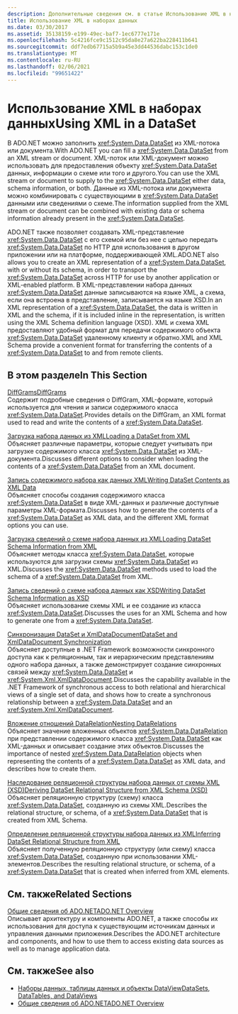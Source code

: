 ```yaml
---
description: Дополнительные сведения см. в статье Использование XML в наборе данных.
title: Использование XML в наборах данных
ms.date: 03/30/2017
ms.assetid: 35138159-e199-49ec-baf7-1ec6777e171e
ms.openlocfilehash: 5c4216fce9c1512c95da8e27a622ba228411b641
ms.sourcegitcommit: ddf7edb67715a5b9a45e3dd44536dabc153c1de0
ms.translationtype: MT
ms.contentlocale: ru-RU
ms.lasthandoff: 02/06/2021
ms.locfileid: "99651422"
---
```

# <a name="using-xml-in-a-dataset"></a><span data-ttu-id="8ef36-103">Использование XML в наборах данных</span><span class="sxs-lookup"><span data-stu-id="8ef36-103">Using XML in a DataSet</span></span>

<span data-ttu-id="8ef36-104">В ADO.NET можно заполнить <xref:System.Data.DataSet> из XML-потока или документа.</span><span class="sxs-lookup"><span data-stu-id="8ef36-104">With ADO.NET you can fill a <xref:System.Data.DataSet> from an XML stream or document.</span></span> <span data-ttu-id="8ef36-105">XML-поток или XML-документ можно использовать для предоставления объекту <xref:System.Data.DataSet> данных, информации о схеме или того и другого.</span><span class="sxs-lookup"><span data-stu-id="8ef36-105">You can use the XML stream or document to supply to the <xref:System.Data.DataSet> either data, schema information, or both.</span></span> <span data-ttu-id="8ef36-106">Данные из XML-потока или документа можно комбинировать с существующими в <xref:System.Data.DataSet> данными или сведениями о схеме.</span><span class="sxs-lookup"><span data-stu-id="8ef36-106">The information supplied from the XML stream or document can be combined with existing data or schema information already present in the <xref:System.Data.DataSet>.</span></span>  
  
 <span data-ttu-id="8ef36-107">ADO.NET также позволяет создавать XML-представление <xref:System.Data.DataSet> с его схемой или без нее с целью передать <xref:System.Data.DataSet> по HTTP для использования в другом приложении или на платформе, поддерживающей XML.</span><span class="sxs-lookup"><span data-stu-id="8ef36-107">ADO.NET also allows you to create an XML representation of a <xref:System.Data.DataSet>, with or without its schema, in order to transport the <xref:System.Data.DataSet> across HTTP for use by another application or XML-enabled platform.</span></span> <span data-ttu-id="8ef36-108">В XML-представлении набора данных <xref:System.Data.DataSet> данные записываются на языке XML, а схема, если она встроена в представление, записывается на языке XSD.</span><span class="sxs-lookup"><span data-stu-id="8ef36-108">In an XML representation of a <xref:System.Data.DataSet>, the data is written in XML and the schema, if it is included inline in the representation, is written using the XML Schema definition language (XSD).</span></span> <span data-ttu-id="8ef36-109">XML и схема XML предоставляют удобный формат для передачи содержимого объекта <xref:System.Data.DataSet> удаленному клиенту и обратно.</span><span class="sxs-lookup"><span data-stu-id="8ef36-109">XML and XML Schema provide a convenient format for transferring the contents of a <xref:System.Data.DataSet> to and from remote clients.</span></span>  
  
## <a name="in-this-section"></a><span data-ttu-id="8ef36-110">В этом разделе</span><span class="sxs-lookup"><span data-stu-id="8ef36-110">In This Section</span></span>  

 [<span data-ttu-id="8ef36-111">DiffGrams</span><span class="sxs-lookup"><span data-stu-id="8ef36-111">DiffGrams</span></span>](diffgrams.md)  
 <span data-ttu-id="8ef36-112">Содержит подробные сведения о DiffGram, XML-формате, который используется для чтения и записи содержимого класса <xref:System.Data.DataSet>.</span><span class="sxs-lookup"><span data-stu-id="8ef36-112">Provides details on the DiffGram, an XML format used to read and write the contents of a <xref:System.Data.DataSet>.</span></span>  
  
 [<span data-ttu-id="8ef36-113">Загрузка набора данных из XML</span><span class="sxs-lookup"><span data-stu-id="8ef36-113">Loading a DataSet from XML</span></span>](loading-a-dataset-from-xml.md)  
 <span data-ttu-id="8ef36-114">Объясняет различные параметры, которые следует учитывать при загрузке содержимого класса <xref:System.Data.DataSet> из XML-документа.</span><span class="sxs-lookup"><span data-stu-id="8ef36-114">Discusses different options to consider when loading the contents of a <xref:System.Data.DataSet> from an XML document.</span></span>  
  
 [<span data-ttu-id="8ef36-115">Запись содержимого набора как данных XML</span><span class="sxs-lookup"><span data-stu-id="8ef36-115">Writing DataSet Contents as XML Data</span></span>](writing-dataset-contents-as-xml-data.md)  
 <span data-ttu-id="8ef36-116">Объясняет способы создания содержимого класса <xref:System.Data.DataSet> в виде XML-данных и различные доступные параметры XML-формата.</span><span class="sxs-lookup"><span data-stu-id="8ef36-116">Discusses how to generate the contents of a <xref:System.Data.DataSet> as XML data, and the different XML format options you can use.</span></span>  
  
 [<span data-ttu-id="8ef36-117">Загрузка сведений о схеме набора данных из XML</span><span class="sxs-lookup"><span data-stu-id="8ef36-117">Loading DataSet Schema Information from XML</span></span>](loading-dataset-schema-information-from-xml.md)  
 <span data-ttu-id="8ef36-118">Объясняет методы класса <xref:System.Data.DataSet>, которые используются для загрузки схемы <xref:System.Data.DataSet> из XML.</span><span class="sxs-lookup"><span data-stu-id="8ef36-118">Discusses the <xref:System.Data.DataSet> methods used to load the schema of a <xref:System.Data.DataSet> from XML.</span></span>  
  
 [<span data-ttu-id="8ef36-119">Запись сведений о схеме набора данных как XSD</span><span class="sxs-lookup"><span data-stu-id="8ef36-119">Writing DataSet Schema Information as XSD</span></span>](writing-dataset-schema-information-as-xsd.md)  
 <span data-ttu-id="8ef36-120">Объясняет использование схемы XML и ее создание из класса <xref:System.Data.DataSet>.</span><span class="sxs-lookup"><span data-stu-id="8ef36-120">Discusses the uses for an XML Schema and how to generate one from a <xref:System.Data.DataSet>.</span></span>  
  
 [<span data-ttu-id="8ef36-121">Синхронизация DataSet и XmlDataDocument</span><span class="sxs-lookup"><span data-stu-id="8ef36-121">DataSet and XmlDataDocument Synchronization</span></span>](dataset-and-xmldatadocument-synchronization.md)  
 <span data-ttu-id="8ef36-122">Объясняет доступные в .NET Framework возможности синхронного доступа как к реляционным, так и иерархическим представлениям одного набора данных, а также демонстрирует создание синхронных связей между <xref:System.Data.DataSet> и <xref:System.Xml.XmlDataDocument>.</span><span class="sxs-lookup"><span data-stu-id="8ef36-122">Discusses the capability available in the .NET Framework of synchronous access to both relational and hierarchical views of a single set of data, and shows how to create a synchronous relationship between a <xref:System.Data.DataSet> and an <xref:System.Xml.XmlDataDocument>.</span></span>  
  
 [<span data-ttu-id="8ef36-123">Вложение отношений DataRelation</span><span class="sxs-lookup"><span data-stu-id="8ef36-123">Nesting DataRelations</span></span>](nesting-datarelations.md)  
 <span data-ttu-id="8ef36-124">Объясняет значение вложенных объектов <xref:System.Data.DataRelation> при представлении содержимого класса <xref:System.Data.DataSet> как XML-данных и описывает создание этих объектов.</span><span class="sxs-lookup"><span data-stu-id="8ef36-124">Discusses the importance of nested <xref:System.Data.DataRelation> objects when representing the contents of a <xref:System.Data.DataSet> as XML data, and describes how to create them.</span></span>  
  
 [<span data-ttu-id="8ef36-125">Наследование реляционной структуры набора данных от схемы XML (XSD)</span><span class="sxs-lookup"><span data-stu-id="8ef36-125">Deriving DataSet Relational Structure from XML Schema (XSD)</span></span>](deriving-dataset-relational-structure-from-xml-schema-xsd.md)  
 <span data-ttu-id="8ef36-126">Объясняет реляционную структуру (схему) класса <xref:System.Data.DataSet>, созданную из схемы XML.</span><span class="sxs-lookup"><span data-stu-id="8ef36-126">Describes the relational structure, or schema, of a <xref:System.Data.DataSet> that is created from XML Schema.</span></span>  
  
 [<span data-ttu-id="8ef36-127">Определение реляционной структуры набора данных из XML</span><span class="sxs-lookup"><span data-stu-id="8ef36-127">Inferring DataSet Relational Structure from XML</span></span>](inferring-dataset-relational-structure-from-xml.md)  
 <span data-ttu-id="8ef36-128">Объясняет полученную реляционную структуру (или схему) класса <xref:System.Data.DataSet>, созданную при использовании XML-элементов.</span><span class="sxs-lookup"><span data-stu-id="8ef36-128">Describes the resulting relational structure, or schema, of a <xref:System.Data.DataSet> that is created when inferred from XML elements.</span></span>  
  
## <a name="related-sections"></a><span data-ttu-id="8ef36-129">См. также</span><span class="sxs-lookup"><span data-stu-id="8ef36-129">Related Sections</span></span>  

 [<span data-ttu-id="8ef36-130">Общие сведения об ADO.NET</span><span class="sxs-lookup"><span data-stu-id="8ef36-130">ADO.NET Overview</span></span>](../ado-net-overview.md)  
 <span data-ttu-id="8ef36-131">Описывает архитектуру и компоненты ADO.NET, а также способы их использования для доступа к существующим источникам данных и управления данными приложения.</span><span class="sxs-lookup"><span data-stu-id="8ef36-131">Describes the ADO.NET architecture and components, and how to use them to access existing data sources as well as to manage application data.</span></span>  
  
## <a name="see-also"></a><span data-ttu-id="8ef36-132">См. также</span><span class="sxs-lookup"><span data-stu-id="8ef36-132">See also</span></span>

- [<span data-ttu-id="8ef36-133">Наборы данных, таблицы данных и объекты DataView</span><span class="sxs-lookup"><span data-stu-id="8ef36-133">DataSets, DataTables, and DataViews</span></span>](index.md)
- [<span data-ttu-id="8ef36-134">Общие сведения об ADO.NET</span><span class="sxs-lookup"><span data-stu-id="8ef36-134">ADO.NET Overview</span></span>](../ado-net-overview.md)
